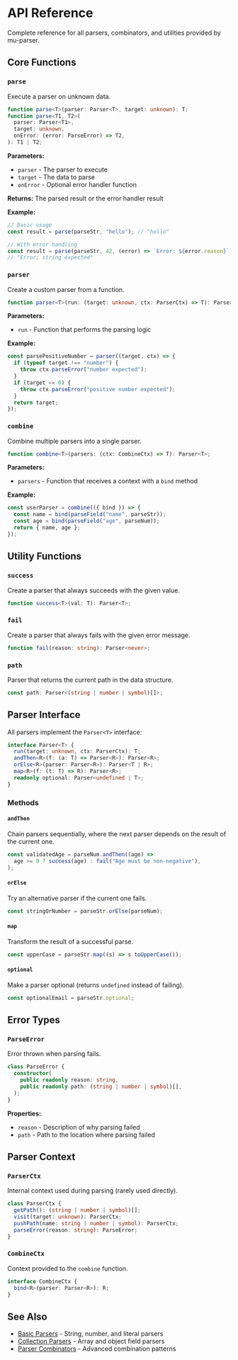 # API Reference

Complete reference for all parsers, combinators, and utilities provided by mu-parser.

## Core Functions

### `parse`

Execute a parser on unknown data.

```typescript
function parse<T>(parser: Parser<T>, target: unknown): T;
function parse<T1, T2>(
  parser: Parser<T1>,
  target: unknown,
  onError: (error: ParseError) => T2,
): T1 | T2;
```

**Parameters:**

- `parser` - The parser to execute
- `target` - The data to parse
- `onError` - Optional error handler function

**Returns:** The parsed result or the error handler result

**Example:**

```typescript
// Basic usage
const result = parse(parseStr, "hello"); // "hello"

// With error handling
const result = parse(parseStr, 42, (error) => `Error: ${error.reason}`);
// "Error: string expected"
```

### `parser`

Create a custom parser from a function.

```typescript
function parser<T>(run: (target: unknown, ctx: ParserCtx) => T): Parser<T>;
```

**Parameters:**

- `run` - Function that performs the parsing logic

**Example:**

```typescript
const parsePositiveNumber = parser((target, ctx) => {
  if (typeof target !== "number") {
    throw ctx.parseError("number expected");
  }
  if (target <= 0) {
    throw ctx.parseError("positive number expected");
  }
  return target;
});
```

### `combine`

Combine multiple parsers into a single parser.

```typescript
function combine<T>(parsers: (ctx: CombineCtx) => T): Parser<T>;
```

**Parameters:**

- `parsers` - Function that receives a context with a `bind` method

**Example:**

```typescript
const userParser = combine(({ bind }) => {
  const name = bind(parseField("name", parseStr));
  const age = bind(parseField("age", parseNum));
  return { name, age };
});
```

## Utility Functions

### `success`

Create a parser that always succeeds with the given value.

```typescript
function success<T>(val: T): Parser<T>;
```

### `fail`

Create a parser that always fails with the given error message.

```typescript
function fail(reason: string): Parser<never>;
```

### `path`

Parser that returns the current path in the data structure.

```typescript
const path: Parser<(string | number | symbol)[]>;
```

## Parser Interface

All parsers implement the `Parser<T>` interface:

```typescript
interface Parser<T> {
  run(target: unknown, ctx: ParserCtx): T;
  andThen<R>(f: (a: T) => Parser<R>): Parser<R>;
  orElse<R>(parser: Parser<R>): Parser<T | R>;
  map<R>(f: (t: T) => R): Parser<R>;
  readonly optional: Parser<undefined | T>;
}
```

### Methods

#### `andThen`

Chain parsers sequentially, where the next parser depends on the result of the current one.

```typescript
const validatedAge = parseNum.andThen((age) =>
  age >= 0 ? success(age) : fail("Age must be non-negative"),
);
```

#### `orElse`

Try an alternative parser if the current one fails.

```typescript
const stringOrNumber = parseStr.orElse(parseNum);
```

#### `map`

Transform the result of a successful parse.

```typescript
const upperCase = parseStr.map((s) => s.toUpperCase());
```

#### `optional`

Make a parser optional (returns `undefined` instead of failing).

```typescript
const optionalEmail = parseStr.optional;
```

## Error Types

### `ParseError`

Error thrown when parsing fails.

```typescript
class ParseError {
  constructor(
    public readonly reason: string,
    public readonly path: (string | number | symbol)[],
  );
}
```

**Properties:**

- `reason` - Description of why parsing failed
- `path` - Path to the location where parsing failed

## Parser Context

### `ParserCtx`

Internal context used during parsing (rarely used directly).

```typescript
class ParserCtx {
  getPath(): (string | number | symbol)[];
  visit(target: unknown): ParserCtx;
  pushPath(name: string | number | symbol): ParserCtx;
  parseError(reason: string): ParseError;
}
```

### `CombineCtx`

Context provided to the `combine` function.

```typescript
interface CombineCtx {
  bind<R>(parser: Parser<R>): R;
}
```

## See Also

- [Basic Parsers](./basic-parsers) - String, number, and literal parsers
- [Collection Parsers](./collection-parsers) - Array and object field parsers
- [Parser Combinators](./combinators) - Advanced combination patterns
